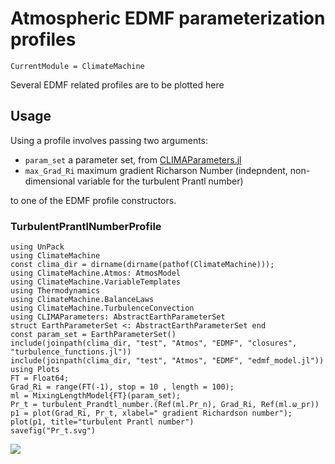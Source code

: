 # Atmospheric EDMF parameterization profiles

```@meta
CurrentModule = ClimateMachine
```

Several EDMF related profiles are to be plotted here

## Usage

Using a profile involves passing two arguments:

 - `param_set` a parameter set, from [CLIMAParameters.jl](https://github.com/CliMA/CLIMAParameters.jl)
 - `max_Grad_Ri` maximum gradient Richarson Number (indepndent, non-dimensional variable for the turbulent Prantl number)

to one of the EDMF profile constructors.

### TurbulentPrantlNumberProfile

```@example
using UnPack
using ClimateMachine
const clima_dir = dirname(dirname(pathof(ClimateMachine)));
using ClimateMachine.Atmos: AtmosModel
using ClimateMachine.VariableTemplates
using Thermodynamics
using ClimateMachine.BalanceLaws
using ClimateMachine.TurbulenceConvection
using CLIMAParameters: AbstractEarthParameterSet
struct EarthParameterSet <: AbstractEarthParameterSet end
const param_set = EarthParameterSet()
include(joinpath(clima_dir, "test", "Atmos", "EDMF", "closures", "turbulence_functions.jl"))
include(joinpath(clima_dir, "test", "Atmos", "EDMF", "edmf_model.jl"))
using Plots
FT = Float64;
Grad_Ri = range(FT(-1), stop = 10 , length = 100);
ml = MixingLengthModel{FT}(param_set);
Pr_t = turbulent_Prandtl_number.(Ref(ml.Pr_n), Grad_Ri, Ref(ml.ω_pr))
p1 = plot(Grad_Ri, Pr_t, xlabel=" gradient Richardson number");
plot(p1, title="turbulent Prantl number")
savefig("Pr_t.svg")
```
![](Pr_t.svg)
